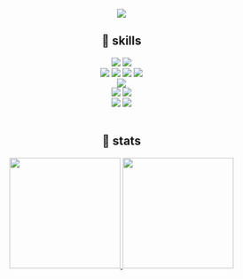 <div align="center">
  
![](https://capsule-render.vercel.app/api?section=header&type=waving&color=adb4da&height=250&fontAlignY=40&fontSize=40&fontColor=ffffff&animation=twinkling&text=🌱%20Hi,%20there!%20I'm%20junggyun%20🌱)

<h2>🔨 skills</h2>
  <img src="https://img.shields.io/badge/Java-%23ED8B00.svg?style=for-the-badge&logo=openjdk&logoColor=white"> 
  <img src="https://img.shields.io/badge/spring-6DB33F?style=for-the-badge&logo=spring&logoColor=white"> 
  <br>
  <img src="https://img.shields.io/badge/html5-E34F26?style=for-the-badge&logo=html5&logoColor=white">
  <img src="https://img.shields.io/badge/css3-1572B6?style=for-the-badge&logo=css3&logoColor=white"> 
  <img src="https://img.shields.io/badge/javascript-yellow?style=for-the-badge&logo=javascript&logoColor=white"> 
  <img src="https://img.shields.io/badge/Vue.js-4FC08D?style=for-the-badge&logo=Vue.js&logoColor=white">
  <br>
  <img src="https://img.shields.io/badge/mysql-4479A1?style=for-the-badge&logo=mysql&logoColor=white"> 
  <br>
  <img src="https://img.shields.io/badge/aws-232F3E?style=for-the-badge&logo=amazonwebservices&logoColor=white"> 
  <img src="https://img.shields.io/badge/nginx-009639?style=for-the-badge&logo=nginx&logoColor=white"> 
  <br>
  <img src="https://img.shields.io/badge/git-F05032?style=for-the-badge&logo=git&logoColor=white"> 
  <img src="https://img.shields.io/badge/intelliJ-000000?style=for-the-badge&logo=intellijidea&logoColor=white">
  
<br>
<br>
<h2>📝 stats</h2>

<a href="https://github.com/junggyun/github-stats">
  <img src="https://github-readme-stats.vercel.app/api/top-langs/?username=junggyun&layout=compact&theme=nord" style="height:200px">
</a>
<a href="https://github.com/anuraghazra/github-readme-stats">
  <img src="https://github-readme-stats.vercel.app/api?username=junggyun&include_all_commits=true&show_icons=true&theme=nord" style="height:200px">
</a>


</div>

<br>

<!--[![Solved.ac 프로필](http://mazassumnida.wtf/api/v2/generate_badge?boj=onlyplsson)](https://solved.ac/onlyplsson)-->
​






